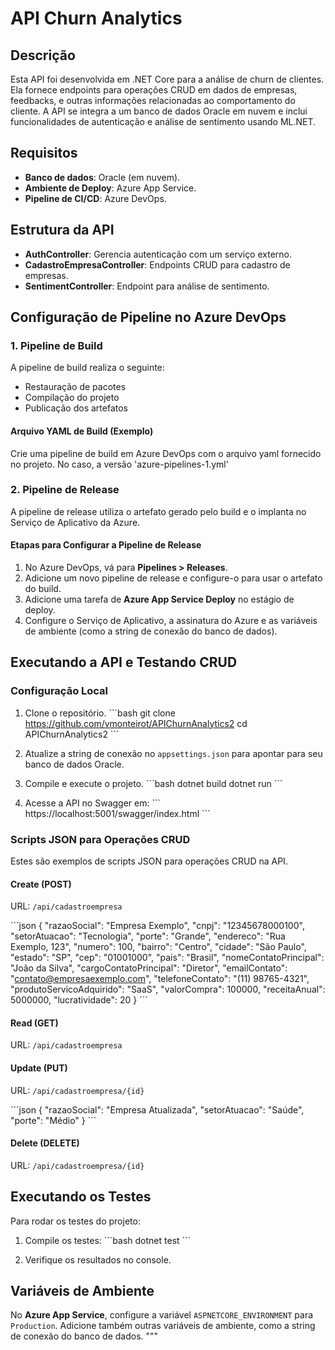 # API Churn Analytics

## Descrição

Esta API foi desenvolvida em .NET Core para a análise de churn de clientes. Ela fornece endpoints para operações CRUD em dados de empresas, feedbacks, e outras informações relacionadas ao comportamento do cliente. A API se integra a um banco de dados Oracle em nuvem e inclui funcionalidades de autenticação e análise de sentimento usando ML.NET.

## Requisitos

- **Banco de dados**: Oracle (em nuvem).
- **Ambiente de Deploy**: Azure App Service.
- **Pipeline de CI/CD**: Azure DevOps.

## Estrutura da API

- **AuthController**: Gerencia autenticação com um serviço externo.
- **CadastroEmpresaController**: Endpoints CRUD para cadastro de empresas.
- **SentimentController**: Endpoint para análise de sentimento.

## Configuração de Pipeline no Azure DevOps

### 1. Pipeline de Build

A pipeline de build realiza o seguinte:
- Restauração de pacotes
- Compilação do projeto
- Publicação dos artefatos

#### Arquivo YAML de Build (Exemplo)

Crie uma pipeline de build em Azure DevOps com o arquivo yaml fornecido no projeto. No caso, a versão 'azure-pipelines-1.yml'
### 2. Pipeline de Release

A pipeline de release utiliza o artefato gerado pelo build e o implanta no Serviço de Aplicativo da Azure.

#### Etapas para Configurar a Pipeline de Release

1. No Azure DevOps, vá para **Pipelines > Releases**.
2. Adicione um novo pipeline de release e configure-o para usar o artefato do build.
3. Adicione uma tarefa de **Azure App Service Deploy** no estágio de deploy.
4. Configure o Serviço de Aplicativo, a assinatura do Azure e as variáveis de ambiente (como a string de conexão do banco de dados).

## Executando a API e Testando CRUD

### Configuração Local

1. Clone o repositório.
   \`\`\`bash
   git clone https://github.com/vmonteirot/APIChurnAnalytics2
   cd APIChurnAnalytics2
   \`\`\`

2. Atualize a string de conexão no `appsettings.json` para apontar para seu banco de dados Oracle.

3. Compile e execute o projeto.
   \`\`\`bash
   dotnet build
   dotnet run
   \`\`\`

4. Acesse a API no Swagger em:
   \`\`\`
   https://localhost:5001/swagger/index.html
   \`\`\`

### Scripts JSON para Operações CRUD

Estes são exemplos de scripts JSON para operações CRUD na API.

#### Create (POST)
URL: `/api/cadastroempresa`

\`\`\`json
{
  "razaoSocial": "Empresa Exemplo",
  "cnpj": "12345678000100",
  "setorAtuacao": "Tecnologia",
  "porte": "Grande",
  "endereco": "Rua Exemplo, 123",
  "numero": 100,
  "bairro": "Centro",
  "cidade": "São Paulo",
  "estado": "SP",
  "cep": "01001000",
  "pais": "Brasil",
  "nomeContatoPrincipal": "João da Silva",
  "cargoContatoPrincipal": "Diretor",
  "emailContato": "contato@empresaexemplo.com",
  "telefoneContato": "(11) 98765-4321",
  "produtoServicoAdquirido": "SaaS",
  "valorCompra": 100000,
  "receitaAnual": 5000000,
  "lucratividade": 20
}
\`\`\`

#### Read (GET)
URL: `/api/cadastroempresa`

#### Update (PUT)
URL: `/api/cadastroempresa/{id}`

\`\`\`json
{
  "razaoSocial": "Empresa Atualizada",
  "setorAtuacao": "Saúde",
  "porte": "Médio"
}
\`\`\`

#### Delete (DELETE)
URL: `/api/cadastroempresa/{id}`

## Executando os Testes

Para rodar os testes do projeto:

1. Compile os testes:
   \`\`\`bash
   dotnet test
   \`\`\`

2. Verifique os resultados no console.

## Variáveis de Ambiente

No **Azure App Service**, configure a variável `ASPNETCORE_ENVIRONMENT` para `Production`. Adicione também outras variáveis de ambiente, como a string de conexão do banco de dados.
"""


